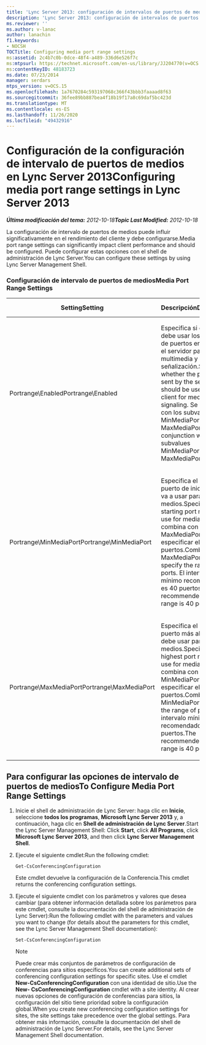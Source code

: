 ```yaml
---
title: 'Lync Server 2013: configuración de intervalos de puertos de medios'
description: 'Lync Server 2013: configuración de intervalos de puertos de medios.'
ms.reviewer: ''
ms.author: v-lanac
author: lanachin
f1.keywords:
- NOCSH
TOCTitle: Configuring media port range settings
ms:assetid: 2c4b7c0b-0dce-48f4-a489-336d6e526f7c
ms:mtpsurl: https://technet.microsoft.com/en-us/library/JJ204770(v=OCS.15)
ms:contentKeyID: 48183723
ms.date: 07/23/2014
manager: serdars
mtps_version: v=OCS.15
ms.openlocfilehash: 1a7670284c593197068c366f43bbb3faaaad8f63
ms.sourcegitcommit: 36fee89bb887bea4f18b19f17a8c69daf5bc423d
ms.translationtype: MT
ms.contentlocale: es-ES
ms.lasthandoff: 11/26/2020
ms.locfileid: "49432916"
---
```

# <a name="configuring-media-port-range-settings-in-lync-server-2013"></a><span data-ttu-id="247e7-103">Configuración de la configuración de intervalo de puertos de medios en Lync Server 2013</span><span class="sxs-lookup"><span data-stu-id="247e7-103">Configuring media port range settings in Lync Server 2013</span></span>

<div data-xmlns="http://www.w3.org/1999/xhtml">

<div class="topic" data-xmlns="http://www.w3.org/1999/xhtml" data-msxsl="urn:schemas-microsoft-com:xslt" data-cs="https://msdn.microsoft.com/">

<div data-asp="https://msdn2.microsoft.com/asp">



</div>

<div id="mainSection">

<div id="mainBody"><span data-ttu-id="247e7-104">

<span> </span></span><span class="sxs-lookup"><span data-stu-id="247e7-104">

<span> </span></span></span>

<span data-ttu-id="247e7-105">_**Última modificación del tema:** 2012-10-18_</span><span class="sxs-lookup"><span data-stu-id="247e7-105">_**Topic Last Modified:** 2012-10-18_</span></span>

<span data-ttu-id="247e7-106">La configuración de intervalo de puertos de medios puede influir significativamente en el rendimiento del cliente y debe configurarse.</span><span class="sxs-lookup"><span data-stu-id="247e7-106">Media port range settings can significantly impact client performance and should be configured.</span></span> <span data-ttu-id="247e7-107">Puede configurar estas opciones con el shell de administración de Lync Server.</span><span class="sxs-lookup"><span data-stu-id="247e7-107">You can configure these settings by using Lync Server Management Shell.</span></span>

### <a name="media-port-range-settings"></a><span data-ttu-id="247e7-108">Configuración de intervalo de puertos de medios</span><span class="sxs-lookup"><span data-stu-id="247e7-108">Media Port Range Settings</span></span>

<table>
<colgroup>
<col style="width: 25%" />
<col style="width: 25%" />
<col style="width: 25%" />
<col style="width: 25%" />
</colgroup>
<thead>
<tr class="header">
<th><span data-ttu-id="247e7-109">Setting</span><span class="sxs-lookup"><span data-stu-id="247e7-109">Setting</span></span></th>
<th><span data-ttu-id="247e7-110">Descripción</span><span class="sxs-lookup"><span data-stu-id="247e7-110">Description</span></span></th>
<th><span data-ttu-id="247e7-111">Cmdlet del shell de administración de Lync Server</span><span class="sxs-lookup"><span data-stu-id="247e7-111">Lync Server Management Shell cmdlet</span></span></th>
<th><span data-ttu-id="247e7-112">Parámetros del cmdlet</span><span class="sxs-lookup"><span data-stu-id="247e7-112">Cmdlet parameters</span></span></th>
</tr>
</thead>
<tbody>
<tr class="odd">
<td><p><span data-ttu-id="247e7-113">Portrange\Enabled</span><span class="sxs-lookup"><span data-stu-id="247e7-113">Portrange\Enabled</span></span></p></td>
<td><p><span data-ttu-id="247e7-114">Especifica si el cliente debe usar los intervalos de puertos enviados por el servidor para multimedia y para la señalización.</span><span class="sxs-lookup"><span data-stu-id="247e7-114">Specifies whether the port ranges sent by the server should be used by the client for media and signaling.</span></span> <span data-ttu-id="247e7-115">Se usa junto con los subvalores MinMediaPort y MaxMediaPort.</span><span class="sxs-lookup"><span data-stu-id="247e7-115">Used in conjunction with the subvalues MinMediaPort and MaxMediaPort.</span></span></p></td>
<td><p><span data-ttu-id="247e7-116"><strong>CsConferencingConfiguration</strong></span><span class="sxs-lookup"><span data-stu-id="247e7-116"><strong>CsConferencingConfiguration</strong></span></span></p></td>
<td><p><span data-ttu-id="247e7-117">ClientMediaPortRangeEnabled</span><span class="sxs-lookup"><span data-stu-id="247e7-117">ClientMediaPortRangeEnabled</span></span></p></td>
</tr>
<tr class="even">
<td><p><span data-ttu-id="247e7-118">Portrange\MinMediaPort</span><span class="sxs-lookup"><span data-stu-id="247e7-118">Portrange\MinMediaPort</span></span></p></td>
<td><p><span data-ttu-id="247e7-119">Especifica el número de puerto de inicio que se va a usar para los medios.</span><span class="sxs-lookup"><span data-stu-id="247e7-119">Specifies the starting port number to use for media.</span></span> <span data-ttu-id="247e7-120">Se combina con MaxMediaPort para especificar el rango de puertos.</span><span class="sxs-lookup"><span data-stu-id="247e7-120">Combines with MaxMediaPort to specify the range of ports.</span></span> <span data-ttu-id="247e7-121">El intervalo mínimo recomendado es 40 puertos.</span><span class="sxs-lookup"><span data-stu-id="247e7-121">The recommended minimum range is 40 ports.</span></span></p></td>
<td><p><span data-ttu-id="247e7-122"><strong>CsConferencingConfiguration</strong></span><span class="sxs-lookup"><span data-stu-id="247e7-122"><strong>CsConferencingConfiguration</strong></span></span></p></td>
<td><p><span data-ttu-id="247e7-123">ClientMediaPort (representa el número de puerto de inicio para usar en los medios del cliente)</span><span class="sxs-lookup"><span data-stu-id="247e7-123">ClientMediaPort (represents the starting port number to use for client media)</span></span></p></td>
</tr>
<tr class="odd">
<td><p><span data-ttu-id="247e7-124">Portrange\MaxMediaPort</span><span class="sxs-lookup"><span data-stu-id="247e7-124">Portrange\MaxMediaPort</span></span></p></td>
<td><p><span data-ttu-id="247e7-125">Especifica el número de puerto más alto que se debe usar para los medios.</span><span class="sxs-lookup"><span data-stu-id="247e7-125">Specifies the highest port number to use for media.</span></span> <span data-ttu-id="247e7-126">Se combina con MinMediaPort para especificar el rango de puertos.</span><span class="sxs-lookup"><span data-stu-id="247e7-126">Combines with MinMediaPort to specify the range of ports.</span></span> <span data-ttu-id="247e7-127">El intervalo mínimo recomendado es 40 puertos.</span><span class="sxs-lookup"><span data-stu-id="247e7-127">The recommended minimum range is 40 ports.</span></span></p></td>
<td><p><span data-ttu-id="247e7-128"><strong>CsConferencingConfiguration</strong></span><span class="sxs-lookup"><span data-stu-id="247e7-128"><strong>CsConferencingConfiguration</strong></span></span></p></td>
<td><p><span data-ttu-id="247e7-129">ClientMediaPortRange (indica el número total de puertos disponibles para los medios de cliente; el valor predeterminado es 40)</span><span class="sxs-lookup"><span data-stu-id="247e7-129">ClientMediaPortRange (indicates the total number of ports available for client media; default is 40)</span></span></p></td>
</tr>
</tbody>
</table>


<div>

## <a name="to-configure-media-port-range-settings"></a><span data-ttu-id="247e7-130">Para configurar las opciones de intervalo de puertos de medios</span><span class="sxs-lookup"><span data-stu-id="247e7-130">To Configure Media Port Range Settings</span></span>

1.  <span data-ttu-id="247e7-131">Inicie el shell de administración de Lync Server: haga clic en **Inicio**, seleccione **todos los programas**, **Microsoft Lync Server 2013** y, a continuación, haga clic en **Shell de administración de Lync Server**.</span><span class="sxs-lookup"><span data-stu-id="247e7-131">Start the Lync Server Management Shell: Click **Start**, click **All Programs**, click **Microsoft Lync Server 2013**, and then click **Lync Server Management Shell**.</span></span>

2.  <span data-ttu-id="247e7-132">Ejecute el siguiente cmdlet:</span><span class="sxs-lookup"><span data-stu-id="247e7-132">Run the following cmdlet:</span></span>
    
        Get-CsConferencingConfiguration
    
    <span data-ttu-id="247e7-133">Este cmdlet devuelve la configuración de la Conferencia.</span><span class="sxs-lookup"><span data-stu-id="247e7-133">This cmdlet returns the conferencing configuration settings.</span></span>

3.  <span data-ttu-id="247e7-134">Ejecute el siguiente cmdlet con los parámetros y valores que desea cambiar (para obtener información detallada sobre los parámetros para este cmdlet, consulte la documentación del shell de administración de Lync Server):</span><span class="sxs-lookup"><span data-stu-id="247e7-134">Run the following cmdlet with the parameters and values you want to change (for details about the parameters for this cmdlet, see the Lync Server Management Shell documentation):</span></span>
    
        Set-CsConferencingConfiguration
    
    <div>
    

    > [!NOTE]  
    > <span data-ttu-id="247e7-135">Puede crear más conjuntos de parámetros de configuración de conferencias para sitios específicos.</span><span class="sxs-lookup"><span data-stu-id="247e7-135">You can create additional sets of conferencing configuration settings for specific sites.</span></span> <span data-ttu-id="247e7-136">Use el cmdlet <STRONG>New-CsConferencingConfiguration</STRONG> con una identidad de sitio.</span><span class="sxs-lookup"><span data-stu-id="247e7-136">Use the <STRONG>New- CsConferencingConfiguration</STRONG> cmdlet with a site identity.</span></span> <span data-ttu-id="247e7-137">Al crear nuevas opciones de configuración de conferencias para sitios, la configuración del sitio tiene prioridad sobre la configuración global.</span><span class="sxs-lookup"><span data-stu-id="247e7-137">When you create new conferencing configuration settings for sites, the site settings take precedence over the global settings.</span></span> <span data-ttu-id="247e7-138">Para obtener más información, consulte la documentación del shell de administración de Lync Server.</span><span class="sxs-lookup"><span data-stu-id="247e7-138">For details, see the Lync Server Management Shell documentation.</span></span>

    
    <span data-ttu-id="247e7-139"></div>

</div>

</div>

<span> </span>

</div>

</div>

</span><span class="sxs-lookup"><span data-stu-id="247e7-139"></div>

</div>

</div>

<span> </span>

</div>

</div>

</span></span></div>

